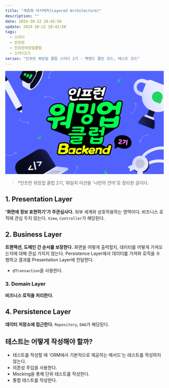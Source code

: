 ```yaml
---
title: "계층화 아키텍처(Layered Architecture)"
description: ""
date: 2024-10-22 20:42:58
update: 2024-10-22 20:42:58
tags:
  - 스터디
  - 인프런
  - 인프런워밍업클럽
  - 스터디2기
series: "인프런 워밍업 클럽 스터디 2기 - 백엔드 클린 코드, 테스트 코드" 
---
```


![인프런 워밍업 클럽 스터디 2기 - 백엔드 클린 코드, 테스트 코드 <출처: 인프런>](../images/inflearn-warmup-club-study-2.png)

> *인프런 워밍업 클럽 2기, 18일차 미션을 '나만의 언어'로 정리한 글이다.

## 1. Presentation Layer

**'화면에 정보 표현하기'가 주관심사다.** 외부 세계와 상호작용하는 영역이다.
비즈니스 로직에 관심 두지 않는다. `View`, `Controller`가 해당된다.

## 2. Business Layer

**트랜잭션, 도메인 간 순서를 보장한다.** 화면을 어떻게 출력할지, 데이터를 어떻게 가져오는지에 대해 관심 가지지 않는다.
Persistence Layer에서 데이터를 가져와 로직을 수행하고 결과를 Presentation Layer에 전달한다.

- `@Transaction`을 사용한다.

### 3. Domain Layer

**비즈니스 로직을 처리한다.**

## 4. Persistence Layer

**데이터 저장소에 접근한다.** `Repository`, `DAO`가 해당된다.

## 테스트는 어떻게 작성해야 할까?

- 테스트를 작성할 때 'ORM에서 기본적으로 제공하는 메서드'는 테스트를 작성하지 않는다.
- 의존성 주입을 사용한다.
- Mocking을 통해 단위 테스트를 작성한다.
- 통합 테스트를 작성한다.
